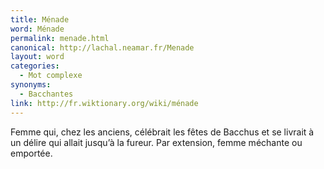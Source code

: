 ```yaml
---
title: Ménade
word: Ménade
permalink: menade.html
canonical: http://lachal.neamar.fr/Menade
layout: word
categories:
  - Mot complexe
synonyms:
  - Bacchantes
link: http://fr.wiktionary.org/wiki/ménade
---
```


Femme qui, chez les anciens, célébrait les fêtes de Bacchus et se livrait à un délire qui allait jusqu’à la fureur. Par extension, femme méchante ou emportée.

